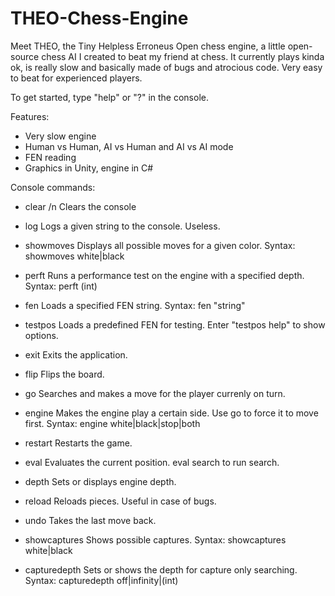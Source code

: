 # THEO-Chess-Engine
Meet THEO, the Tiny Helpless Erroneus Open chess engine, a little open-source chess AI I created to beat my friend at chess.
It currently plays kinda ok, is really slow and basically made of bugs and atrocious code. Very easy to beat for experienced players.

To get started, type "help" or "?" in the console.

Features:
  - Very slow engine
  - Human vs Human, AI vs Human and AI vs AI mode
  - FEN reading
  - Graphics in Unity, engine in C#

Console commands:
  - clear /n
    Clears the console
    
  - log
    Logs a given string to the console. Useless.

  - showmoves
    Displays all possible moves for a given color.
    Syntax: showmoves white|black

  - perft
    Runs a performance test on the engine with a specified depth.
    Syntax: perft (int)

  - fen
    Loads a specified FEN string.
    Syntax: fen "string"

  - testpos
    Loads a predefined FEN for testing. Enter "testpos help" to show options.

  - exit
    Exits the application.

  - flip
    Flips the board.

  - go
    Searches and makes a move for the player currenly on turn.

  - engine
    Makes the engine play a certain side. 
    Use go to force it to move first.
    Syntax: engine white|black|stop|both

  - restart
    Restarts the game.

  - eval
    Evaluates the current position. eval search to run search.

  - depth
    Sets or displays engine depth. 

  - reload
    Reloads pieces. Useful in case of bugs.

  - undo
    Takes the last move back.

  - showcaptures
    Shows possible captures.
    Syntax: showcaptures white|black

  - capturedepth
    Sets or shows the depth for capture only searching.
    Syntax: capturedepth off|infinity|(int)
